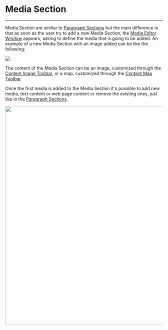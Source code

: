 # Media Section
**********************

Media Section are similar to [Paragraph Sections](paragraph-section.md) but the main difference is that as soon as the user try to add a new Media Section, the [Media Editor Window](media-editor-window.md) appears, asking to define the media that is going to be added. An example of a new Media Section with an image added can be like the following:

<img src="../img/media-section/media-s.jpg" class="ms-docimage"/>

The content of the Media Section can be an image, customized through the [Content Image Toolbar](content-image-toolbar.md), or a map, customized through the [Content Map Toolbar](content-map-toolbar.md).

Once the first media is added to the Media Section it's possible to add new media, text content or web page content or remove the existing ones, just like in the [Paragraph Sections](paragraph-section.md). 

<img src="../img/media-section/add-content.jpg" class="ms-docimage" width="700px"/>

